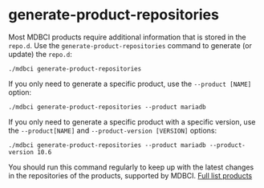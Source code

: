 # generate-product-repositories

Most MDBCI products require additional information that is stored in the `repo.d`.
Use the `generate-product-repositories` command to generate (or update) the `repo.d`:
```
./mdbci generate-product-repositories
```
If you only need to generate a specific product, use the `--product [NAME]` option:
```
./mdbci generate-product-repositories --product mariadb
```
If you only need to generate a specific product with a specific version, use the `--product[NAME]` and `--product-version [VERSION]` options:
```
./mdbci generate-product-repositories --product mariadb --product-version 10.6
```
You should run this command regularly to keep up with the latest changes in the repositories of the products, supported by MDBCI.
[Full list products](../products/all_products.md)

